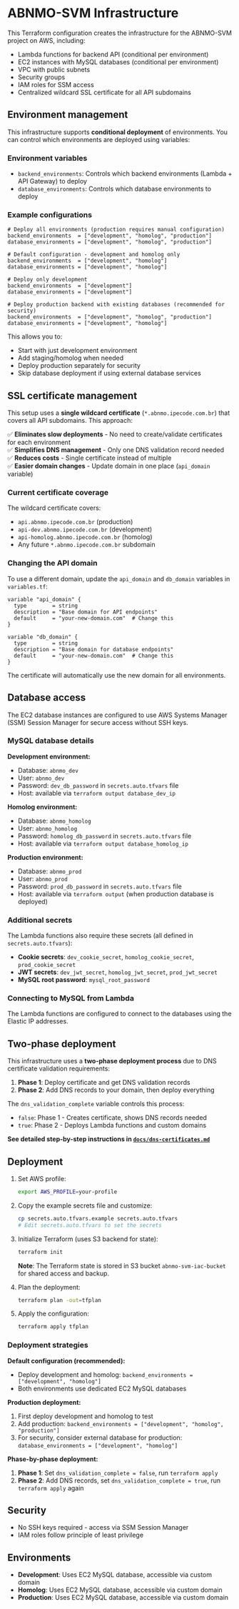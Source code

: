 # ABNMO-SVM Infrastructure

This Terraform configuration creates the infrastructure for the ABNMO-SVM project on AWS, including:

- Lambda functions for backend API (conditional per environment)
- EC2 instances with MySQL databases (conditional per environment)
- VPC with public subnets
- Security groups
- IAM roles for SSM access
- Centralized wildcard SSL certificate for all API subdomains

## Environment management

This infrastructure supports **conditional deployment** of environments. You can control which environments are deployed using variables:

### Environment variables

- `backend_environments`: Controls which backend environments (Lambda + API Gateway) to deploy
- `database_environments`: Controls which database environments to deploy

### Example configurations

```hcl
# Deploy all environments (production requires manual configuration)
backend_environments  = ["development", "homolog", "production"]
database_environments = ["development", "homolog", "production"]

# Default configuration - development and homolog only
backend_environments  = ["development", "homolog"]
database_environments = ["development", "homolog"]

# Deploy only development
backend_environments  = ["development"]
database_environments = ["development"]

# Deploy production backend with existing databases (recommended for security)
backend_environments  = ["development", "homolog", "production"]
database_environments = ["development", "homolog"]
```

This allows you to:
- Start with just development environment
- Add staging/homolog when needed
- Deploy production separately for security
- Skip database deployment if using external database services

## SSL certificate management

This setup uses a **single wildcard certificate** (`*.abnmo.ipecode.com.br`) that covers all API subdomains. This approach:

✅ **Eliminates slow deployments** - No need to create/validate certificates for each environment  
✅ **Simplifies DNS management** - Only one DNS validation record needed  
✅ **Reduces costs** - Single certificate instead of multiple  
✅ **Easier domain changes** - Update domain in one place (`api_domain` variable)

### Current certificate coverage

The wildcard certificate covers:
- `api.abnmo.ipecode.com.br` (production)
- `api-dev.abnmo.ipecode.com.br` (development)
- `api-homolog.abnmo.ipecode.com.br` (homolog)
- Any future `*.abnmo.ipecode.com.br` subdomain

### Changing the API domain

To use a different domain, update the `api_domain` and `db_domain` variables in `variables.tf`:

```hcl
variable "api_domain" {
  type        = string
  description = "Base domain for API endpoints"
  default     = "your-new-domain.com"  # Change this
}

variable "db_domain" {
  type        = string  
  description = "Base domain for database endpoints"
  default     = "your-new-domain.com"  # Change this
}
```

The certificate will automatically use the new domain for all environments.

## Database access

The EC2 database instances are configured to use AWS Systems Manager (SSM) Session Manager for secure access without SSH keys.

### MySQL database details

**Development environment:**
- Database: `abnmo_dev`
- User: `abnmo_dev`
- Password: `dev_db_password` in `secrets.auto.tfvars` file
- Host: available via `terraform output database_dev_ip`

**Homolog environment:**
- Database: `abnmo_homolog`
- User: `abnmo_homolog` 
- Password: `homolog_db_password` in `secrets.auto.tfvars` file
- Host: available via `terraform output database_homolog_ip`

**Production environment:**
- Database: `abnmo_prod`
- User: `abnmo_prod`
- Password: `prod_db_password` in `secrets.auto.tfvars` file
- Host: available via `terraform output` (when production database is deployed)

### Additional secrets

The Lambda functions also require these secrets (all defined in `secrets.auto.tfvars`):

- **Cookie secrets**: `dev_cookie_secret`, `homolog_cookie_secret`, `prod_cookie_secret`
- **JWT secrets**: `dev_jwt_secret`, `homolog_jwt_secret`, `prod_jwt_secret`  
- **MySQL root password**: `mysql_root_password`

### Connecting to MySQL from Lambda

The Lambda functions are configured to connect to the databases using the Elastic IP addresses.

## Two-phase deployment

This infrastructure uses a **two-phase deployment process** due to DNS certificate validation requirements:

1. **Phase 1**: Deploy certificate and get DNS validation records
2. **Phase 2**: Add DNS records to your domain, then deploy everything

The `dns_validation_complete` variable controls this process:
- `false`: Phase 1 - Creates certificate, shows DNS records needed
- `true`: Phase 2 - Deploys Lambda functions and custom domains

**See detailed step-by-step instructions in [`docs/dns-certificates.md`](docs/dns-certificates.md)**

## Deployment

1. Set AWS profile:
   ```bash
   export AWS_PROFILE=your-profile
   ```

2. Copy the example secrets file and customize:
   ```bash
   cp secrets.auto.tfvars.example secrets.auto.tfvars
   # Edit secrets.auto.tfvars to set the secrets
   ```

3. Initialize Terraform (uses S3 backend for state):
   ```bash
   terraform init
   ```

   **Note**: The Terraform state is stored in S3 bucket `abnmo-svm-iac-bucket` for shared access and backup.

4. Plan the deployment:
   ```bash
   terraform plan -out=tfplan
   ```

5. Apply the configuration:
   ```bash
   terraform apply tfplan
   ```

### Deployment strategies

**Default configuration (recommended):**
- Deploy development and homolog: `backend_environments = ["development", "homolog"]`
- Both environments use dedicated EC2 MySQL databases

**Production deployment:**
1. First deploy development and homolog to test
2. Add production: `backend_environments = ["development", "homolog", "production"]`  
3. For security, consider external database for production: `database_environments = ["development", "homolog"]`

**Phase-by-phase deployment:**
1. **Phase 1**: Set `dns_validation_complete = false`, run `terraform apply`
2. **Phase 2**: Add DNS records, set `dns_validation_complete = true`, run `terraform apply` again

## Security

- No SSH keys required - access via SSM Session Manager
- IAM roles follow principle of least privilege

## Environments

- **Development**: Uses EC2 MySQL database, accessible via custom domain
- **Homolog**: Uses EC2 MySQL database, accessible via custom domain  
- **Production**: Uses EC2 MySQL database, accessible via custom domain
